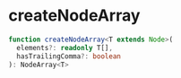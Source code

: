 # createNodeArray

```typescript
function createNodeArray<T extends Node>(
  elements?: readonly T[],
  hasTrailingComma?: boolean
): NodeArray<T>
```

